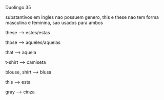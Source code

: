 <p>Duolingo 35</p>

<p>substantivos em ingles nao possuem genero, this e these nao tem forma masculina e feminina, sao usados para ambos</p>

<p>these --> estes/estas</p>
<p>those --> aqueles/aquelas</p>
<p>that --> aquela</p>
<p>t-shirt --> camiseta</p>
<p>blouse, shirt --> blusa</p>
<p>this --> esta</p>
<p>gray --> cinza</p>


